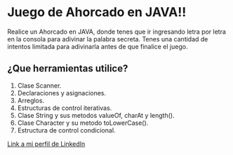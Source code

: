 # Juego de Ahorcado en JAVA!!

Realice un Ahorcado en JAVA, donde tenes que ir ingresando letra por letra en la consola para adivinar la palabra secreta. Tenes una cantidad de intentos limitada para adivinarla antes de que finalice el juego.


## ¿Que herramientas utilice?

1. Clase Scanner.
2. Declaraciones y asignaciones.
3. Arreglos.
4. Estructuras de control iterativas.
5. Clase String y sus metodos valueOf, charAt y length().
6. Clase Character y su metodo toLowerCase().
7. Estructura de control condicional.

[Link a mi perfil de LinkedIn](https://www.linkedin.com/in/eliaschanquia/)